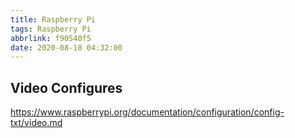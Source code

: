 ```yaml
---
title: Raspberry Pi
tags: Raspberry Pi
abbrlink: f90540f5
date: 2020-08-18 04:32:00
---
```


## Video Configures

https://www.raspberrypi.org/documentation/configuration/config-txt/video.md 

